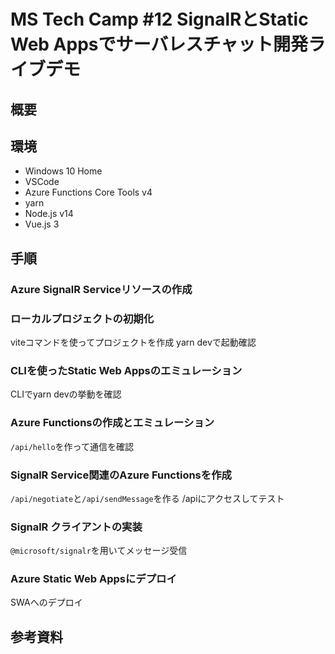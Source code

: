 # MS Tech Camp #12 SignalRとStatic Web Appsでサーバレスチャット開発ライブデモ

## 概要

## 環境

- Windows 10 Home
- VSCode
- Azure Functions Core Tools v4
- yarn
- Node.js v14
- Vue.js 3

## 手順

### Azure SignalR Serviceリソースの作成

### ローカルプロジェクトの初期化

viteコマンドを使ってプロジェクトを作成
yarn devで起動確認

### CLIを使ったStatic Web Appsのエミュレーション

CLIでyarn devの挙動を確認

### Azure Functionsの作成とエミュレーション

`/api/hello`を作って通信を確認

### SignalR Service関連のAzure Functionsを作成

`/api/negotiate`と`/api/sendMessage`を作る
/apiにアクセスしてテスト

### SignalR クライアントの実装

`@microsoft/signalr`を用いてメッセージ受信

### Azure Static Web Appsにデプロイ

SWAへのデプロイ

## 参考資料

